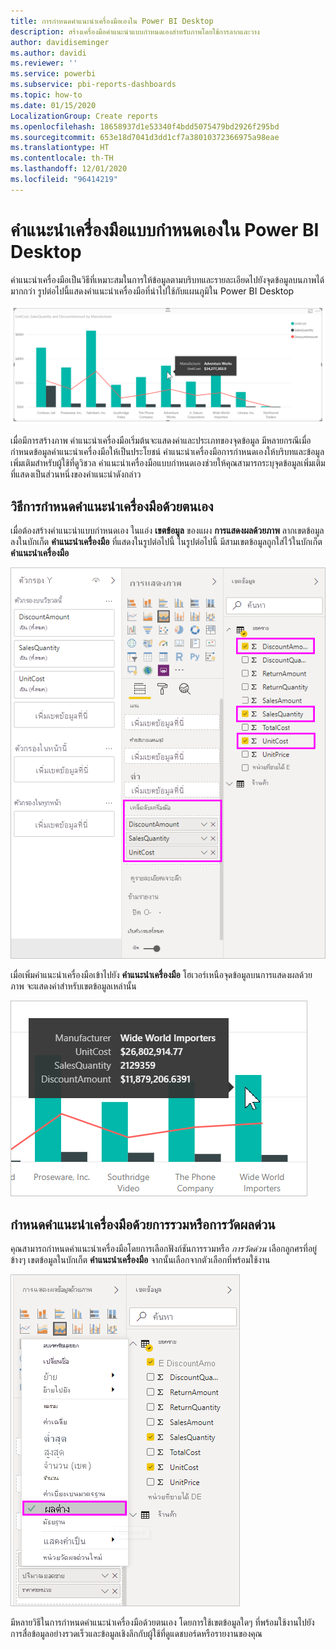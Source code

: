 ```yaml
---
title: การกำหนดคำแนะนำเครื่องมือเองใน Power BI Desktop
description: สร้างเครื่องมือคำแนะนำแบบกำหนดเองสำหรับภาพโดยใช้การลากและวาง
author: davidiseminger
ms.author: davidi
ms.reviewer: ''
ms.service: powerbi
ms.subservice: pbi-reports-dashboards
ms.topic: how-to
ms.date: 01/15/2020
LocalizationGroup: Create reports
ms.openlocfilehash: 18658937d1e53340f4bdd5075479bd2926f295bd
ms.sourcegitcommit: 653e18d7041d3dd1cf7a38010372366975a98eae
ms.translationtype: HT
ms.contentlocale: th-TH
ms.lasthandoff: 12/01/2020
ms.locfileid: "96414219"
---
```

# <a name="customize-tooltips-in-power-bi-desktop"></a>คำแนะนำเครื่องมือแบบกำหนดเองใน Power BI Desktop

คำแนะนำเครื่องมือเป็นวิธีที่เหมาะสมในการให้ข้อมูลตามบริบทและรายละเอียดไปยังจุดข้อมูลบนภาพได้มากกว่า รูปต่อไปนี้แสดงคำแนะนำเครื่องมือที่นำไปใช้กับแผนภูมิใน Power BI Desktop

![ค่าเริ่มต้นคำแนะนำเครื่องมือ](media/desktop-custom-tooltips/custom-tooltips-1.png)

เมื่อมีการสร้างภาพ คำแนะนำเครื่องมือเริ่มต้นจะแสดงค่าและประเภทของจุดข้อมูล มีหลายกรณีเมื่อกำหนดข้อมูลคำแนะนำเครื่องมือให้เป็นประโยชน์ คำแนะนำเครื่องมือการกำหนดเองให้บริบทและข้อมูลเพิ่มเติมสำหรับผู้ใช้ที่ดูวิชวล คำแนะนำเครื่องมือแบบกำหนดเองช่วยให้คุณสามารถระบุจุดข้อมูลเพิ่มเติมที่แสดงเป็นส่วนหนึ่งของคำแนะนำดังกล่าว

## <a name="how-to-customize-tooltips"></a>วิธีการกำหนดคำแนะนำเครื่องมือด้วยตนเอง

เมื่อต้องสร้างคำแนะนำแบบกำหนดเอง ในแอ่ง **เขตข้อมูล** ของแผง **การแสดงผลด้วยภาพ** ลากเขตข้อมูลลงในบักเก็ต **คำแนะนำเครื่องมือ** ที่แสดงในรูปต่อไปนี้ ในรูปต่อไปนี้ มีสามเขตข้อมูลถูกใส่ไว้ในบักเก็ต **คำแนะนำเครื่องมือ**

![เขตข้อมูลคำแนะนำเครื่องมือ](media/desktop-custom-tooltips/custom-tooltips-2.png)

เมื่อเพิ่มคำแนะนำเครื่องมือเข้าไปยัง **คำแนะนำเครื่องมือ** โฮเวอร์เหนือจุดข้อมูลบนการแสดงผลด้วยภาพ จะแสดงค่าสำหรับเขตข้อมูลเหล่านั้น

![คำแนะนำเครื่องมือแบบกำหนดเอง](media/desktop-custom-tooltips/custom-tooltips-3.png)

## <a name="customizing-tooltips-with-aggregation-or-quick-measures"></a>กำหนดคำแนะนำเครื่องมือด้วยการรวมหรือการวัดผลด่วน

คุณสามารถกำหนดคำแนะนำเครื่องมือโดยการเลือกฟังก์ชันการรวมหรือ *การวัดด่วน* เลือกลูกศรที่อยู่ข้างๆ เขตข้อมูลในบักเก็ต **คำแนะนำเครื่องมือ** จากนั้นเลือกจากตัวเลือกที่พร้อมใช้งาน

![คำแนะนำเครื่องมือที่มีการวัดผลด่วน](media/desktop-custom-tooltips/custom-tooltips-4.png)

มีหลายวิธีในการกำหนดคำแนะนำเครื่องมือด้วยตนเอง โดยการใช้เขตข้อมูลใดๆ ที่พร้อมใช้งานไปยังการสื่อข้อมูลอย่างรวดเร็วและข้อมูลเชิงลึกกับผู้ใช้ที่ดูแดชบอร์ดหรือรายงานของคุณ
